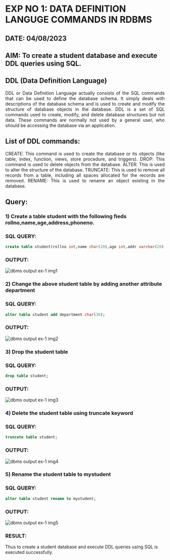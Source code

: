 # EXP NO 1: DATA DEFINITION LANGUGE COMMANDS IN RDBMS
## DATE: 04/08/2023
## AIM: To create a student database and execute DDL queries using SQL.

## DDL (Data Definition Language)
<div align="justify">
DDL or Data Definition Language actually consists of the SQL commands that can be used to define the database schema. It simply deals with descriptions of the database schema and is used to create and modify the structure of database objects in the database. DDL is a set of SQL commands used to create, modify, and delete database structures but not data. These commands are normally not used by a general user, who should be accessing the database via an application.
</div>
 
## List of DDL commands: 
<div align="justify">
CREATE: This command is used to create the database or its objects (like table, index, function, views, store procedure, and triggers).
DROP: This command is used to delete objects from the database.
ALTER: This is used to alter the structure of the database.
TRUNCATE: This is used to remove all records from a table, including all spaces allocated for the records are removed.
RENAME: This is used to rename an object existing in the database.
</div>

## Query:
### 1) Create a table student with the following fieds rollno,name,age,address,phoneno.
### SQL QUERY: 
```sql
create table student(rollno int,name char(20),age int,addr varchar(20),phoneno int);
```

### OUTPUT:
![dbms output ex-1 img1](https://github.com/SudharsanamRK/G2_DBMS/assets/115523484/4915ffed-86d7-4805-a7cf-574d9f75c2f1)

### 2) Change the above student table by adding another attribute department
### SQL QUERY: 
```sql
alter table student add department char(30);

```
### OUTPUT:
![dbms output ex-1 img2](https://github.com/SudharsanamRK/G2_DBMS/assets/115523484/43750637-d474-4fe9-8697-7a210ac75187)


### 3) Drop the student table
### SQL QUERY: 
```sql
drop table student;

```
### OUTPUT:
![dbms output ex-1 img3](https://github.com/SudharsanamRK/G2_DBMS/assets/115523484/c6f9ab79-fff0-4d98-abcc-4164ac48be51)


### 4) Delete the student table using truncate keyword
### SQL QUERY: 
```sql
truncate table student;
```
### OUTPUT:
![dbms output ex-1 img4](https://github.com/SudharsanamRK/G2_DBMS/assets/115523484/280fca29-9f1e-45e7-84b9-347b4a8bc36a)

### 5) Rename the student table to mystudent
### SQL QUERY: 
```sql
alter table student rename to mystudent;

```
### OUTPUT:
![dbms output ex-1 img5](https://github.com/SudharsanamRK/G2_DBMS/assets/115523484/ac28dd58-3a44-4ed1-a8a2-102a7bce01a0)

### RESULT:
Thus to create a student database and execute DDL queries using SQL is executed successfully.
